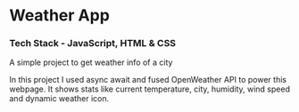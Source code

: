 <h1>Weather App</h1>
<h3>Tech Stack - JavaScript, HTML & CSS</h3>
<p>A simple project to get weather info of a city</p>
<p>In this project I used async await and fused OpenWeather API to power this webpage. It shows stats like current temperature, city, humidity, wind speed and dynamic weather icon.</p>
